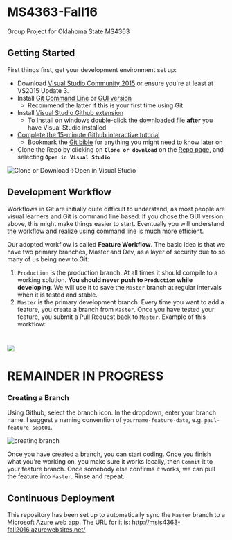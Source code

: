 # MS4363-Fall16
Group Project for Oklahoma State MS4363

## Getting Started
First things first, get your development environment set up:<br>
* Download [Visual Studio Community 2015](https://www.visualstudio.com/en-us/products/visual-studio-community-vs.aspx) or ensure you're at least at VS2015 Update 3.
* Install [Git Command Line](https://git-for-windows.github.io/) or [GUI version](https://desktop.github.com/)
  * Recommend the latter if this is your first time using Git
* Install [Visual Studio Github extension](https://visualstudio.github.com/)
  * To Install on windows double-click the downloaded file **after** you have Visual Studio installed
* [Complete the 15-minute Github interactive tutorial](https://try.github.io/)
  * Bookmark the [Git bible](https://git-scm.com/book/en/v2) for anything you might need to know later on
* Clone the Repo by clicking on **`Clone or download`** on the [Repo page](https://github.com/codethirteen/MS4363-Fall16), and selecting **`Open in Visual Studio`**

![Clone or Download->Open in Visual Studio](http://i.imgur.com/2qq7T89.png)

## Development Workflow
Workflows in Git are initially quite difficult to understand, as most people are visual learners and Git is command line based. If you chose the GUI version above, this might make things easier to start. Eventually you will understand the workflow and realize using command line is much more efficient.

Our adopted workflow is called **Feature Workflow**. The basic idea is that we have two primary branches, Master and Dev, as a layer of security due to so many of us being new to Git:

1. `Production` is the production branch. At all times it should compile to a working solution. **You should never push to `Production` while developing**. We will use it to save the `Master` branch at regular intervals when it is tested and stable.
2. `Master` is the primary development branch. Every time you want to add a feature, you create a branch from `Master`. Once you have tested your feature, you submit a Pull Request back to `Master`. Example of this workflow:

![](https://www.atlassian.com/continuous-delivery/continuous-delivery-workflows-with-feature-branching-and-gitflow/sectionWrap/00/column/00/moreContent/0/imageBinary/CDworkflows_basic2.png)
===============================
REMAINDER IN PROGRESS
===============================
### Creating a Branch
Using Github, select the branch icon. In the dropdown, enter your branch name. I suggest a naming convention of `yourname-feature-date`, e.g. `paul-feature-sept01`.

![creating branch](http://puu.sh/qWX6X/65a68bb4f7.png)

Once you have created a branch, you can start coding. Once you finish what you're working on, you make sure it works locally, then `Commit` it to your feature branch. Once somebody else confirms it works, we can pull the feature into `Master`. Rinse and repeat.

## Continuous Deployment
This repository has been set up to automatically sync the `Master` branch to a Microsoft Azure web app. The URL for it is: http://msis4363-fall2016.azurewebsites.net/



